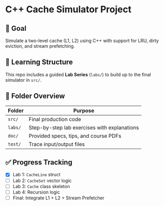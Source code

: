 # C++ Cache Simulator Project

## 🔭 Goal
Simulate a two-level cache (L1, L2) using C++ with support for LRU, dirty eviction, and stream prefetching.

## 🧪 Learning Structure
This repo includes a guided **Lab Series** (`labs/`) to build up to the final simulator in `src/`.

## 📁 Folder Overview

| Folder     | Purpose                                      |
|------------|----------------------------------------------|
| `src/`     | Final production code                        |
| `labs/`    | Step-by-step lab exercises with explanations |
| `doc/`     | Provided specs, tips, and course PDFs        |
| `test/`    | Trace input/output files                     |

## ✅ Progress Tracking
- [x] Lab 1: `CacheLine` struct
- [ ] Lab 2: `CacheSet` vector logic
- [ ] Lab 3: `Cache` class skeleton
- [ ] Lab 4: Recursion logic
- [ ] Final: Integrate L1 + L2 + Stream Prefetcher
